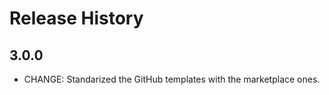 # Release History

## 3.0.0

- CHANGE: Standarized the GitHub templates with the marketplace ones.

